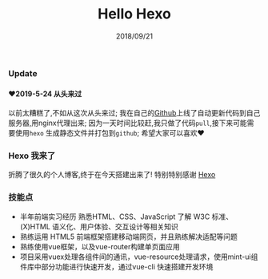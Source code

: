 ﻿---
title: Hello Hexo
date: 2018/09/21
updated: 2018/09/26
summary: 初次见面，请多关照
---

### Update
#### ❤2019-5-24  从头来过

以前太糟糕了,不如从这次从头来过;
我在自己的[Github](https://github.com/Wxh16144)上线了自动更新代码到自己服务器,用nginx代理出来;
因为一天时间比较赶,我只做了代码`pull`,接下来可能需要使用`hexo` 生成静态文件并打包到`github`;
希望大家可以喜欢❤

### Hexo 我来了

折腾了很久的个人博客,终于在今天搭建出来了!
特别特别感谢 [Hexo](https://hexo.io/zh-cn/) 

### 技能点

+ 半年前端实习经历 熟悉HTML、CSS、JavaScript
了解 W3C 标准、(X)HTML 语义化、用户体验、交互设计等相关知识
+ 熟练运用 HTML5 前端框架搭建移动端网页，并且熟练解决适配等问题
+ 熟练使用vue框架，以及vue-router构建单页面应用
+ 项目采用vuex处理各组件间的通讯，vue-resource处理请求，使用mint-ui组件库中部分功能进行快速开发，通过vue-cli 快速搭建开发环境
